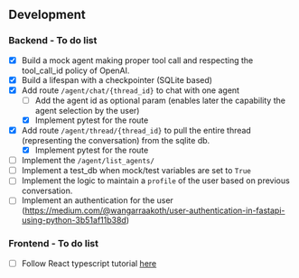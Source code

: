 ## Development

### Backend - To do list

- [x] Build a mock agent making proper tool call and respecting the tool_call_id policy of OpenAI.
- [x] Build a lifespan with a checkpointer (SQLite based)
- [x] Add route `/agent/chat/{thread_id}` to chat with one agent
    - [ ] Add the agent id as optional param (enables later the capability the agent selection by the user)
    - [x] Implement pytest for the route
- [x] Add route `/agent/thread/{thread_id}` to pull the entire thread (representing the conversation) from the sqlite db.
    - [x] Implement pytest for the route
- [ ] Implement the `/agent/list_agents/`
- [ ] Implement a test_db when mock/test variables are set to `True`
- [ ] Implement the logic to maintain a `profile` of the user based on previous conversation.
- [ ] Implement an authentication for the user (https://medium.com/@wangarraakoth/user-authentication-in-fastapi-using-python-3b51af11b38d)

### Frontend - To do list

- [ ] Follow React typescript tutorial [here](https://handsonreact.com/docs/labs/react-tutorial-typescript#fundamentals)